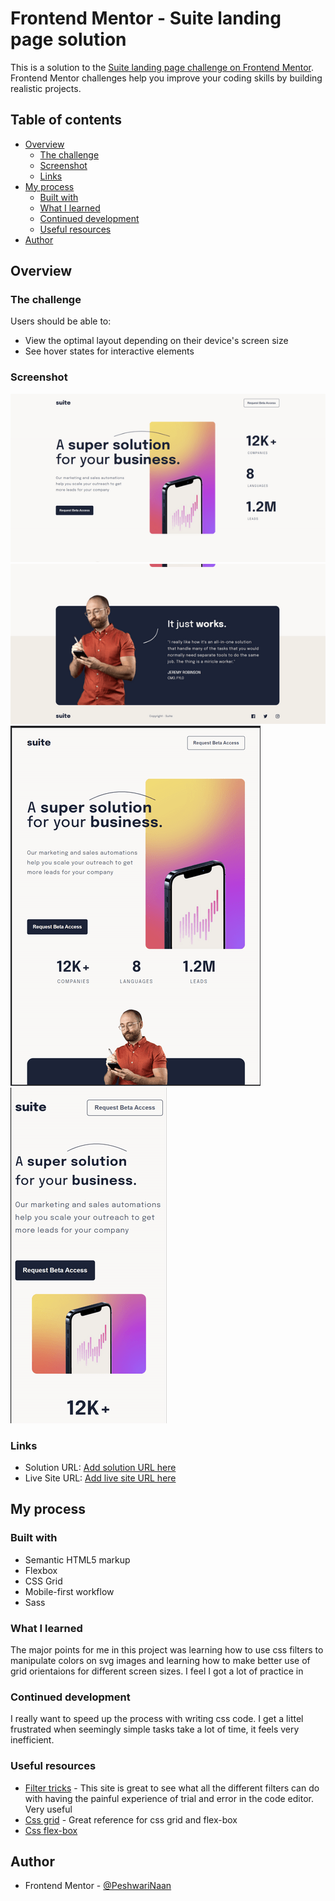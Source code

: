 # Frontend Mentor - Suite landing page solution

This is a solution to the [Suite landing page challenge on Frontend Mentor](https://www.frontendmentor.io/challenges/suite-landing-page-tj_eaU-Ra). Frontend Mentor challenges help you improve your coding skills by building realistic projects.

## Table of contents

- [Overview](#overview)
  - [The challenge](#the-challenge)
  - [Screenshot](#screenshot)
  - [Links](#links)
- [My process](#my-process)
  - [Built with](#built-with)
  - [What I learned](#what-i-learned)
  - [Continued development](#continued-development)
  - [Useful resources](#useful-resources)
- [Author](#author)




## Overview

### The challenge

Users should be able to:

- View the optimal layout depending on their device's screen size
- See hover states for interactive elements

### Screenshot

![Desk-top view (top)](./assets/sc-top-suite-dt.png)
![Desk-top view (bottom)](./assets/sc-bottom-suite-dt.png)
![Tablet view ](./assets/sc-tablet-suite.png)
![Mobile view ](./assets/sc-mobile-suite.png)


### Links

- Solution URL: [Add solution URL here](https://your-solution-url.com)
- Live Site URL: [Add live site URL here](https://your-live-site-url.com)

## My process

### Built with

- Semantic HTML5 markup
- Flexbox
- CSS Grid
- Mobile-first workflow
- Sass



### What I learned

The major points for me in this project was learning how to use css filters to manipulate colors on svg images and learning how to make better use of grid orientaions for different screen sizes. I feel I got a lot of practice in 

### Continued development

I really want to speed up the process with writing css code. I get a littel frustrated when seemingly simple tasks take a lot of time, it feels very inefficient. 

### Useful resources

- [Filter tricks](https://css-tricks.com/almanac/properties/f/filter/) - This site is great to see what all the different filters can do with having the painful experience of trial and error in the code editor. Very useful
- [Css grid](https://css-tricks.com/snippets/css/complete-guide-grid/) - Great reference for css grid and flex-box
- [Css flex-box](https://css-tricks.com/snippets/css/a-guide-to-flexbox/)



## Author

- Frontend Mentor - [@PeshwariNaan](https://www.frontendmentor.io/profile/PeshwariNaan)



